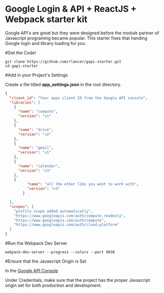 Google Login & API + ReactJS + Webpack starter kit
==================================================

Google API's are great but they were designed before the module partner of Javascript programing became popular.
This starter fixes that handing Google login and library loading for you.

#Get the Code!

    git clone https://github.com/rlancer/gapi-starter.git
    cd gapi-starter


#Add in your Project's Settings

Create a file titled **app_settings.json** in the root directory.

```JSON
{
  "client_id": "Your apps client ID from the Google API console",
  "libraries": [
    {
      "name": "compute",
      "version": "v1"
    },
    {
      "name": "drive",
      "version": "v2"
    },
    {
      "name": "gmail",
      "version": "v1"
    },
    {
      "name": "calendar",
      "version": "v3"
    },
    {
          "name": "all the other libs you wont to work with",
          "version": "v3"
        }

  ],
  "scopes": [
    "profile scope added automatically",
    "https://www.googleapis.com/auth/compute.readonly",
    "https://www.googleapis.com/auth/compute",
    "https://www.googleapis.com/auth/cloud-platform"
  ]
}
```


#Run the Webpack Dev Server

    webpack-dev-server --progress --colors --port 9030

#Ensure that the Javascript Origin is Set

In the [Google API Console](https://console.developers.google.com)

Under Credentials, make sure that the project has the proper Javascript origin set for both production and development.

